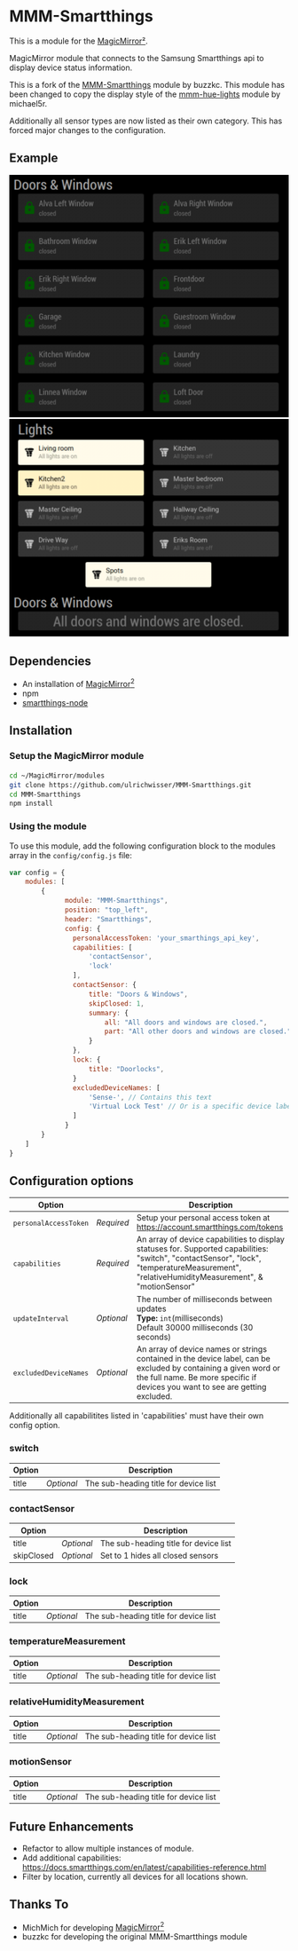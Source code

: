 # MMM-Smartthings

This is a module for the [MagicMirror²](https://github.com/MichMich/MagicMirror/).

MagicMirror module that connects to the Samsung Smartthings api to display device status information.

This is a fork of the [MMM-Smartthings](https://github.com/buzzkc/MMM-Smartthings) module by buzzkc. This module has been changed to copy the display style of the [mmm-hue-lights](https://github.com/michael5r/mmm-hue-lights) module by michael5r.

Additionally all sensor types are now listed as their own category. This has forced major changes to the configuration.

## Example

![](./images/Screenshot1.png)
![](./images/Screenshot2.png)

## Dependencies

* An installation of [MagicMirror<sup>2</sup>](https://github.com/MichMich/MagicMirror)
* npm
* [smartthings-node](https://www.npmjs.com/package/smartthings-node)

## Installation
### Setup the MagicMirror module
```bash
cd ~/MagicMirror/modules
git clone https://github.com/ulrichwisser/MMM-Smartthings.git
cd MMM-Smartthings
npm install
```

### Using the module

To use this module, add the following configuration block to the modules array in the `config/config.js` file:
```js
var config = {
    modules: [
        {
              module: "MMM-Smartthings",
              position: "top_left",
              header: "Smartthings",
              config: {
                personalAccessToken: 'your_smarthings_api_key',
                capabilities: [
                    'contactSensor',
                    'lock'
                ],
                contactSensor: {
                    title: "Doors & Windows",
                    skipClosed: 1,
                    summary: {
                        all: "All doors and windows are closed.",
                        part: "All other doors and windows are closed.",
                    }    
                },
                lock: {
                    title: "Doorlocks",
                }
                excludedDeviceNames: [
                    'Sense-', // Contains this text
                    'Virtual Lock Test' // Or is a specific device label
                ]
              }
        }
    ]
}
```

## Configuration options

| Option                |             | Description
|-----------------      |-----------  |-----------------
| `personalAccessToken` | *Required*  | Setup your personal access token at https://account.smartthings.com/tokens
| `capabilities`        | *Required*  | An array of device capabilities to display statuses for. Supported capabilities: "switch", "contactSensor", "lock", "temperatureMeasurement", "relativeHumidityMeasurement", & "motionSensor"
| `updateInterval`      | *Optional*  | The number of milliseconds between updates<br>**Type:** `int`(milliseconds) <br>Default 30000 milliseconds (30 seconds)
| `excludedDeviceNames` | *Optional*  | An array of device names or strings contained in the device label, can be excluded by containing a given word or the full name. Be more specific if devices you want to see are getting excluded.

Additionally all capabilitites listed in 'capabilities' must have their own config option.

### switch
| Option                |             | Description
|-----------------      |-----------  |--------------
| title                 | *Optional*  | The sub-heading title for device list


### contactSensor
| Option                |             | Description
|-----------------      |-----------  |--------------
| title                 | *Optional*  | The sub-heading title for device list
| skipClosed            | *Optional*  | Set to 1 hides all closed sensors

### lock
| Option                |             | Description
|-----------------      |-----------  |--------------
| title                 | *Optional*  | The sub-heading title for device list

### temperatureMeasurement
| Option                |             | Description
|-----------------      |-----------  |--------------
| title                 | *Optional*  | The sub-heading title for device list

### relativeHumidityMeasurement
| Option                |             | Description
|-----------------      |-----------  |--------------
| title                 | *Optional*  | The sub-heading title for device list

### motionSensor
| Option                |             | Description
|-----------------      |-----------  |--------------
| title                 | *Optional*  | The sub-heading title for device list


## Future Enhancements
* Refactor to allow multiple instances of module.
* Add additional capabilities: https://docs.smartthings.com/en/latest/capabilities-reference.html
* Filter by location, currently all devices for all locations shown.


## Thanks To
* MichMich for developing [MagicMirror<sup>2</sup>](https://github.com/MichMich/MagicMirror)
* buzzkc for developing the original MMM-Smartthings module
